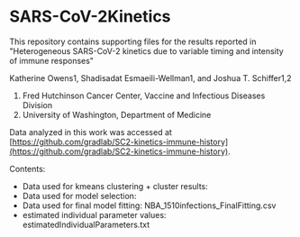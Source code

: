 # SARS-CoV-2Kinetics
This repository contains supporting files for the results reported in "Heterogeneous SARS-CoV-2 kinetics due to variable timing and intensity of immune responses"


Katherine Owens1, Shadisadat Esmaeili-Wellman1, and Joshua T. Schiffer1,2


1.	Fred Hutchinson Cancer Center, Vaccine and Infectious Diseases Division
2.	University of Washington, Department of Medicine

Data analyzed in this work was accessed at [https://github.com/gradlab/SC2-kinetics-immune-history](https://github.com/gradlab/SC2-kinetics-immune-history).

Contents: 
- Data used for kmeans clustering + cluster results:
- Data used for model selection:
- Data used for final model fitting: NBA_1510infections_FinalFitting.csv
- estimated individual parameter values: estimatedIndividualParameters.txt
